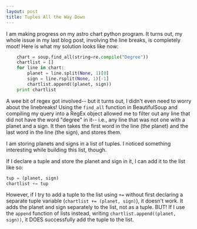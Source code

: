 ```yaml
---
layout: post
title: Tuples All the Way Down
---
```

I am making progress on my astro chart python program. It turns out, my whole
issue in my last blog post, involving the line breaks, is completely moot! Here
is what my solution looks like now:  

```python
    chart = soup.find_all(string=re.compile("Degree"))
    chartlist = []
    for line in chart:
        planet = line.split(None, 1)[0]
        sign = line.rsplit(None, 1)[-1]
        chartlist.append((planet, sign))
    print chartlist
```
A wee bit of regex got involved-- but it turns out, I didn't even need to worry
about the linebreaks! Using the `find_all` function in BeautifulSoup and compiling
my query into a RegEx object allowed me to filter out any line that did not have
the word "degree" in it-- i.e., any line that was not one with a planet and a sign.
It then takes the first word in the line (the planet) and the last word in the
line (the sign), and stores them.

I am storing planets and signs in a list of tuples. I noticed something interesting
while building this list, though.  

If I declare a tuple and store the planet and sign in it, I can add it to the list
like so:  
```python
tup = (planet, sign)
chartlist += tup
```  
However, if I try to add a tuple to the list using `+=` without first declaring
a separate tuple variable (`chartlist += (planet, sign)`),
it doesn't work. It adds the planet and sign separately to the list, not as a
tuple. BUT! If I use the `append` function of lists instead, writing
`chartlist.append((planet, sign))`, it DOES successfully add the tuple to the
list.
